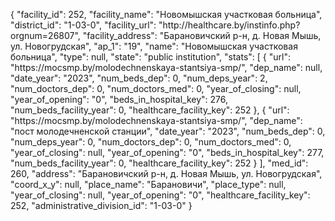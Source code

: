 {
    "facility_id": 252,
    "facility_name": "Новомышская участковая больница",
    "district_id": "1-03-0",
    "facility_url": "http:\/\/healthcare.by\/instinfo.php?orgnum=26807",
    "facility_address": "Барановичский р-н, д. Новая Мышь, ул. Новогрудская",
    "ap_1": "19",
    "name": "Новомышская участковая больница",
    "type": null,
    "state": "public institution",
    "stats": [
        {
            "url": "https:\/\/mocsmp.by\/molodechnenskaya-stantsiya-smp\/",
            "dep_name": null,
            "date_year": "2023",
            "num_beds_dep": 0,
            "num_deps_year": 2,
            "num_doctors_dep": 0,
            "num_doctors_med": 0,
            "year_of_closing": null,
            "year_of_opening": "0",
            "beds_in_hospital_key": 276,
            "num_beds_facility_year": 0,
            "healthcare_facility_key": 252
        },
        {
            "url": "https:\/\/mocsmp.by\/molodechnenskaya-stantsiya-smp\/",
            "dep_name": "пост молодечненской станции",
            "date_year": "2023",
            "num_beds_dep": 0,
            "num_deps_year": 0,
            "num_doctors_dep": 0,
            "num_doctors_med": 0,
            "year_of_closing": null,
            "year_of_opening": "0",
            "beds_in_hospital_key": 277,
            "num_beds_facility_year": 0,
            "healthcare_facility_key": 252
        }
    ],
    "med_id": 260,
    "address": "Барановичский р-н, д. Новая Мышь, ул. Новогрудская",
    "coord_x_y": null,
    "place_name": "Барановичи",
    "place_type": null,
    "year_of_closing": null,
    "year_of_opening": "0",
    "healthcare_facility_key": 252,
    "administrative_division_id": "1-03-0"
}